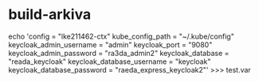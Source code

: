 # build-arkiva
echo 'config                            = "lke211462-ctx"
kube_config_path                  = "~/.kube/config"
keycloak_admin_username           = "admin"
keycloak_port                     = "9080"
keycloak_admin_password           = "ra3da_admin2"
keycloak_database                 = "reada_keycloak"
keycloak_database_username        = "keycloak"
keycloak_database_password        = "raeda_express_keycloak2"' >>> test.var  